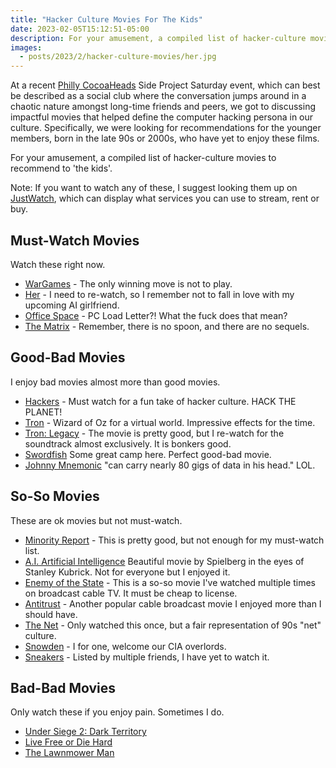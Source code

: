 ```yaml
---
title: "Hacker Culture Movies For The Kids"
date: 2023-02-05T15:12:51-05:00
description: For your amusement, a compiled list of hacker-culture movies to recommend to 'the kids'.
images:
  - posts/2023/2/hacker-culture-movies/her.jpg
---
```


At a recent [Philly CocoaHeads](http://phillycocoa.org/) Side Project Saturday event, which can best be described as a social club where the conversation jumps around in a chaotic nature amongst long-time friends and peers, we got to discussing impactful movies that helped define the computer hacking persona in our culture. Specifically, we were looking for recommendations for the younger members, born in the late 90s or 2000s, who have yet to enjoy these films.

For your amusement, a compiled list of hacker-culture movies to recommend to 'the kids'.

Note: If you want to watch any of these, I suggest looking them up on [JustWatch](https://www.justwatch.com/), which can display what services you can use to stream, rent or buy.

## Must-Watch Movies

Watch these right now.

* [WarGames](https://www.imdb.com/title/tt0086567) - The only winning move is not to play.
* [Her](https://www.imdb.com/title/tt1798709/) - I need to re-watch, so I remember not to fall in love with my upcoming AI girlfriend.
* [Office Space](https://www.imdb.com/title/tt0151804/) - PC Load Letter?! What the fuck does that mean?
* [The Matrix](https://www.imdb.com/title/tt0133093/) - Remember, there is no spoon, and there are no sequels.

## Good-Bad Movies

I enjoy bad movies almost more than good movies.

* [Hackers](https://www.imdb.com/title/tt0113243/) - Must watch for a fun take of hacker culture. HACK THE PLANET!
* [Tron](https://www.imdb.com/title/tt0084827/) - Wizard of Oz for a virtual world. Impressive effects for the time. 
* [Tron: Legacy](https://www.imdb.com/title/tt1104001) - The movie is pretty good, but I re-watch for the soundtrack almost exclusively. It is bonkers good.
* [Swordfish](https://www.imdb.com/title/tt0244244/) Some great camp here. Perfect good-bad movie.
* [Johnny Mnemonic](https://www.imdb.com/title/tt0113481/) "can carry nearly 80 gigs of data in his head." LOL.

## So-So Movies

These are ok movies but not must-watch.

* [Minority Report](https://www.imdb.com/title/tt0181689/) - This is pretty good, but not enough for my must-watch list.
* [A.I. Artificial Intelligence](https://www.imdb.com/title/tt0212720/) Beautiful movie by Spielberg in the eyes of Stanley Kubrick. Not for everyone but I enjoyed it.
* [Enemy of the State](https://www.imdb.com/title/tt0120660/) - This is a so-so movie I've watched multiple times on broadcast cable TV. It must be cheap to license.
* [Antitrust](https://www.imdb.com/title/tt0218817/) - Another popular cable broadcast movie I enjoyed more than I should have.
* [The Net](https://www.imdb.com/title/tt0113957/) - Only watched this once, but a fair representation of 90s "net" culture.
* [Snowden](https://www.imdb.com/title/tt3774114/) - I for one, welcome our CIA overlords.
* [Sneakers](https://www.imdb.com/title/tt0105435/) - Listed by multiple friends, I have yet to watch it.

## Bad-Bad Movies

Only watch these if you enjoy pain. Sometimes I do.

* [Under Siege 2: Dark Territory](https://www.imdb.com/title/tt0114781/)
* [Live Free or Die Hard](https://www.imdb.com/title/tt0337978/)
* [The Lawnmower Man](https://www.imdb.com/title/tt0104692/)
